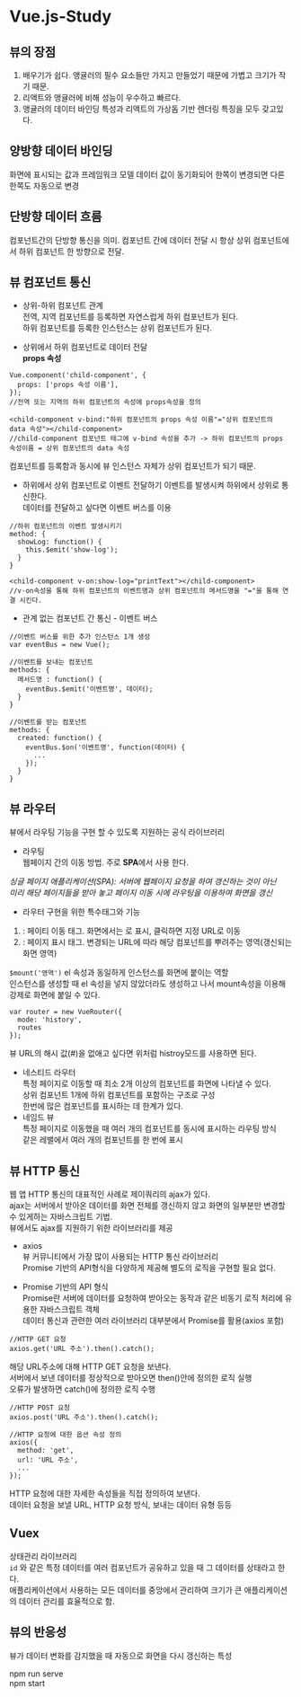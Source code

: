 ﻿# Vue.js-Study  
## 뷰의 장점  
1. 배우기가 쉽다. 앵귤러의 필수 요소들만 가지고 만들었기 때문에 가볍고 크기가 작기 때문.  
2. 리액트와 앵귤러에 비해 성능이 우수하고 빠르다.  
3. 앵귤러의 데이터 바인딩 특성과 리액트의 가상돔 기반 렌더링 특징을 모두 갖고있다.  

## 양방향 데이터 바인딩  
화면에 표시되는 값과 프레임워크 모델 데이터 값이 동기화되어 한쪽이 변경되면 다른 한쪽도 자동으로 변경  

## 단방향 데이터 흐름  
컴포넌트간의 단방향 통신을 의미. 컴포넌트 간에 데이터 전달 시 항상 상위 컴포넌트에서 하위 컴포넌트 한 방향으로 전달.  

## 뷰 컴포넌트 통신  
* 상위-하위 컴포넌트 관계  
전역, 지역 컴포넌트를 등록하면 자연스럽게 하위 컴포넌트가 된다.  
하위 컴포넌트를 등록한 인스턴스는 상위 컴포넌트가 된다.  

* 상위에서 하위 컴포넌트로 데이터 전달  
<strong>props 속성</strong>  
```
Vue.component('child-component', {
  props: ['props 속성 이름'],
});
//전역 또는 지역의 하위 컴포넌트의 속성에 props속성을 정의
```
```
<child-component v-bind:"하위 컴포넌트의 props 속성 이름"="상위 컴포넌트의 data 속성"></child-component>
//child-component 컴포넌트 태그에 v-bind 속성을 추가 -> 하위 컴포넌트의 props 속성이름 = 상위 컴포넌트의 data 속성
```
컴포넌트를 등록함과 동시에 뷰 인스턴스 자체가 상위 컴포넌트가 되기 때문. 
* 하위에서 상위 컴포넌트로 이벤트 전달하기
이벤트를 발생시켜 하위에서 상위로 통신한다.  
데이터를 전달하고 싶다면 이벤트 버스를 이용  
```
//하위 컴포넌트의 이벤트 발생시키기
method: {
  showLog: function() {
    this.$emit('show-log');
  }
}
```
```
<child-component v-on:show-log="printText"></child-component>
//v-on속성을 통해 하위 컴포넌트의 이벤트명과 상위 컴포넌트의 메서드명을 "="을 통해 연결 시킨다.
```
* 관계 없는 컴포넌트 간 통신 - 이벤트 버스
```
//이벤트 버스를 위한 추가 인스턴스 1개 생성
var eventBus = new Vue();
```
```
//이벤트를 보내는 컴포넌트
methods: {
  메서드명 : function() {
    eventBus.$emit('이벤트명', 데이터);
  }
}
```
```
//이벤트를 받는 컴포넌트
methods: {
  created: function() {
    eventBus.$on('이벤트명', function(데이터) {
      ...
    });
  }
}
```
## 뷰 라우터
뷰에서 라우팅 기능을 구현 할 수 있도록 지원하는 공식 라이브러리  

* 라우팅  
웹페이지 간의 이동 방법. 주로 <strong>SPA</strong>에서 사용 한다.

*싱글 페이지 애플리케이션(SPA): 서버에 웹페이지 요청을 하여 갱신하는 것이 아닌   
미리 해당 페이지들을 받아 놓고 페이지 이동 시에 라우팅을 이용하여 화면을 갱신*

* 라우터 구현을 위한 특수태그와 기능
1. <router-link to="URL값">: 페이티 이동 태그. 화면에서는 <a>로 표시, 클릭하면 지정 URL로 이동
2. <router-view>: 페이지 표시 태그. 변경되는 URL에 따라 해당 컴포넌트를 뿌려주는 영역(갱신되는 화면 영역) 

```$mount('영역')```
el 속성과 동일하게 인스턴스를 화면에 붙이는 역할  
인스턴스를 생성할 때 el 속성을 넣지 않았더라도 생성하고 나서 mount속성을 이용해 강제로 화면에 붙일 수 있다.
```
var router = new VueRouter({
  mode: 'history',
  routes
});
```
뷰 URL의 해시 값(#)을 없애고 싶다면 위처럼 histroy모드를 사용하면 된다.  
* 네스티드 라우터  
특정 페이지로 이동할 때 최소 2개 이상의 컴포넌트를 화면에 나타낼 수 있다.  
상위 컴포넌트 1개에 하위 컴포넌트를 포함하는 구조로 구성  
한번에 많은 컴포넌트를 표시하는 데 한계가 있다.
* 네임드 뷰  
특정 페이지로 이동했을 때 여러 개의 컴포넌트를 동시에 표시하는 라우팅 방식  
같은 레밸에서 여러 개의 컴포넌트를 한 번에 표시  

## 뷰 HTTP 통신
웹 앱 HTTP 통신의 대표적인 사례로 제이쿼리의 ajax가 있다.  
ajax는 서버에서 받아온 데이터를 화면 전체를 갱신하지 않고 화면의 일부분만 변경할 수 있게하는 자바스크립트 기법.  
뷰에서도 ajax를 지원하기 위한 라이브러리를 제공 
* axios  
뷰 커뮤니티에서 가장 많이 사용되는 HTTP 통신 라이브러리  
Promise 기반의 API형식을 다양하게 제공해 별도의 로직을 구현할 필요 없다.  

* Promise 기반의 API 형식  
Promise란 서버에 데이터를 요청하여 받아오는 동작과 같은 비동기 로직 처리에 유용한 자바스크립트 객체  
데이터 통신과 관련한 여러 라이브러리 대부분에서 Promise를 활용(axios 포함)  
```
//HTTP GET 요청
axios.get('URL 주소').then().catch();
```
해당 URL주소에 대해 HTTP GET 요청을 보낸다.  
서버에서 보낸 데이터를 정상적으로 받아오면 then()안에 정의한 로직 실행  
오류가 발생하면 catch()에 정의한 로직 수행  
```
//HTTP POST 요청
axios.post('URL 주소').then().catch();
```
```
//HTTP 요청에 대한 옵션 속성 정의
axios({
  method: 'get',
  url: 'URL 주소',
  ...
});
```
HTTP 요청에 대한 자세한 속성들을 직접 정의하여 보낸다.  
데이터 요청을 보낼 URL, HTTP 요청 방식, 보내는 데이터 유형 등등

## Vuex  
상태관리 라이브러리  
```id```
와 같은 특정 데이터를 여러 컴포넌트가 공유하고 있을 때 그 데이터를 상태라고 한다.  
애플리케이션에서 사용하는 모든 데이터를 중앙에서 관리하여 크기가 큰 애플리케이션의 데이터 관리를 효율적으로 함.  

## 뷰의 반응성
뷰가 데이터 변화를 감지했을 때 자동으로 화면을 다시 갱신하는 특성  
  
npm run serve  
npm start

